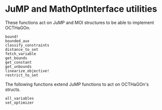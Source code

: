 # JuMP and MathOptInterface utilities

These functions act on JuMP and MOI structures to be able to implement OCTHaGOn. 

```@docs
bound!
bounded_aux
classify_constraints
distance_to_set
fetch_variable
get_bounds
get_constant
get_unbounds
linearize_objective!
restrict_to_set
```

The following functions extend JuMP functions to act on OCTHaGOn's structs. 

```@docs
all_variables
set_optimizer
```